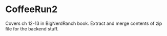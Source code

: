 # CoffeeRun2
Covers ch 12-13 in BigNerdRanch book.
Extract and merge contents of zip file for the backend stuff.
